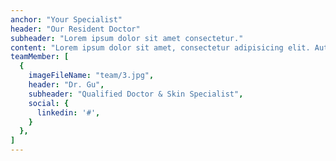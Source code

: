 ```yaml
---
anchor: "Your Specialist"
header: "Our Resident Doctor"
subheader: "Lorem ipsum dolor sit amet consectetur."
content: "Lorem ipsum dolor sit amet, consectetur adipisicing elit. Aut eaque, laboriosam veritatis, quos non quis ad perspiciatis, totam corporis ea, alias ut unde."
teamMember: [
  {
    imageFileName: "team/3.jpg",
    header: "Dr. Gu",
    subheader: "Qualified Doctor & Skin Specialist",
    social: {
      linkedin: '#',
    }
  },
]
---
```

